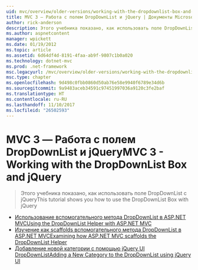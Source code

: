 ```yaml
---
uid: mvc/overview/older-versions/working-with-the-dropdownlist-box-and-jquery/index
title: MVC 3 — Работа с полем DropDownList и jQuery | Документы Microsoft
author: rick-anderson
description: Этого учебника показано, как использовать поле DropDownList с jQuery
ms.author: aspnetcontent
manager: wpickett
ms.date: 01/19/2012
ms.topic: article
ms.assetid: 6d64df4d-8191-4faa-ab9f-9807c1b0a020
ms.technology: dotnet-mvc
ms.prod: .net-framework
msc.legacyurl: /mvc/overview/older-versions/working-with-the-dropdownlist-box-and-jquery
msc.type: chapter
ms.openlocfilehash: 9d498c0fbb0860d50ab76e58e9940f6789e34d6b
ms.sourcegitcommit: 9a9483aceb34591c97451997036a9120c3fe2baf
ms.translationtype: HT
ms.contentlocale: ru-RU
ms.lasthandoff: 11/10/2017
ms.locfileid: "26502593"
---
```

<a name="mvc-3---working-with-the-dropdownlist-box-and-jquery"></a><span data-ttu-id="481e0-103">MVC 3 — Работа с полем DropDownList и jQuery</span><span class="sxs-lookup"><span data-stu-id="481e0-103">MVC 3 - Working with the DropDownList Box and jQuery</span></span>
====================
> <span data-ttu-id="481e0-104">Этого учебника показано, как использовать поле DropDownList с jQuery</span><span class="sxs-lookup"><span data-stu-id="481e0-104">This tutorial shows you how to use the DropDownList Box with jQuery</span></span>


- [<span data-ttu-id="481e0-105">Использование вспомогательного метода DropDownList в ASP.NET MVC</span><span class="sxs-lookup"><span data-stu-id="481e0-105">Using the DropDownList Helper with ASP.NET MVC</span></span>](using-the-dropdownlist-helper-with-aspnet-mvc.md)
- [<span data-ttu-id="481e0-106">Изучение как scaffolds вспомогательного метода DropDownList в ASP.NET MVC</span><span class="sxs-lookup"><span data-stu-id="481e0-106">Examining how ASP.NET MVC scaffolds the DropDownList Helper</span></span>](examining-how-aspnet-mvc-scaffolds-the-dropdownlist-helper.md)
- [<span data-ttu-id="481e0-107">Добавление новой категории с помощью jQuery UI DropDownList</span><span class="sxs-lookup"><span data-stu-id="481e0-107">Adding a New Category to the DropDownList using jQuery UI</span></span>](adding-a-new-category-to-the-dropdownlist-using-jquery-ui.md)
